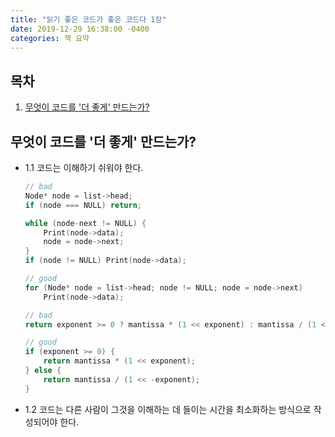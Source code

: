 ```yaml
---
title: "읽기 좋은 코드가 좋은 코드다 1장"
date: 2019-12-29 16:38:00 -0400
categories: 책 요약
---
```


## 목차

  1. [무엇이 코드를 '더 좋게' 만드는가?](#1.1)

## 무엇이 코드를 '더 좋게' 만드는가?
- 1.1 코드는 이해하기 쉬워야 한다.
    ```c++
    // bad
    Node* node = list->head;
    if (node === NULL) return;

    while (node-next != NULL) {
        Print(node->data);
        node = node->next;
    }
    if (node != NULL) Print(node->data);
    
    // good
    for (Node* node = list->head; node != NULL; node = node->next)
        Print(node->data);
    ```

    ```c++
    // bad
    return exponent >= 0 ? mantissa * (1 << exponent) : mantissa / (1 << -exponent);

    // good
    if (exponent >= 0) {
        return mantissa * (1 << exponent);
    } else {
        return mantissa / (1 << -exponent);
    }
    ```

- 1.2 코드는 다른 사람이 그것을 이해하는 데 들이는 시간을 최소화하는 방식으로 작성되어야 한다.
